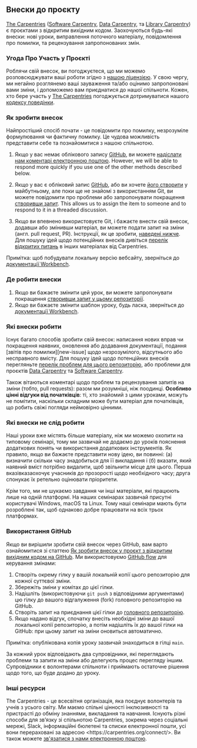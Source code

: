 ## Внески до проєкту

[The Carpentries][cp-site] ([Software Carpentry][swc-site], [Data
Carpentry][dc-site], та [Library Carpentry][lc-site]) є проєктами з відкритим вихідним кодом. Заохочуються будь-які внески: нові уроки, виправлення поточного матеріалу, повідомлення про помилки, та рецензування запропонованих змін.

### Угода Про Участь у Проєкті

Роблячи свій внесок, ви погоджуєтеся, що ми можемо розповсюджувати ваші роботи згідно з [нашою ліцензією](LICENSE.md). У свою чергу, ми негайно розглянемо ваші зауваження та/або оцінимо запропоновані вами зміни, і допоможемо вам приєднатися до нашої спільноти. Кожен, хто бере участь у [The Carpentries][cp-site] погоджується дотримуватися нашого [кодексу поведінки](CODE_OF_CONDUCT.md).

### Як зробити внесок

Найпростіший спосіб почати - це повідомити про помилку, незрозуміле формулювання чи фактичну помилку. Це чудова можливість представити себе та познайомитися з нашою спільнотою.

1. Якщо у вас немає облікового запису [GitHub][github], ви можете [надіслати нам коментарі електронною поштою][contact]. However, we will be able to respond more quickly if you use
   one of the other methods described below.

2. Якщо у вас є обліковий запис [GitHub][github], або ви хочете [його створити][github-join] у майбутньому, але поки ще не знайомі з використанням Git, ви можете повідомити про проблеми або запропонувати покращення [створивши запит][repo-issues]. This allows us
   to assign the item to someone and to respond to it in a threaded discussion.

3. Якщо ви впевнено використовуєте Git, і бажаєте внести свій внесок, додавши або змінивши матеріал, ви можете подати запит на зміни (англ. pull request, PR). Інструкції, як це зробити, [наведені нижче](#using-github). Для пошуку ідей щодо потенційних внесків дивіться [перелік відкритих питань][issues] в інших матеріалах від Carpentries.

Примітка: щоб побудувати локальну версію вебсайту, зверніться до [документації Workbench][template-doc].

### Де робити внески

1. Якщо ви бажаєте змінити цей урок, ви можете запропонувати покращення [створивши запит у цьому репозиторії][repo-issues].
2. Якщо ви бажаєте змінити шаблон уроку, будь ласка, зверніться до [документації Workbench][template-doc].

### Які внески робити

Існує багато способів зробити свій внесок: написання нових вправ чи покращення наявних, оновлення або додавання документації, подання \[звітів про помилки]\[new-issue] щодо незрозумілого, відсутнього або несправного вмісту.
Для пошуку ідей щодо потенційних внесків перегляньте [перелік проблем для цього репозиторію][issues], або проблеми для проєктів [Data Carpentry][dc-issues] та [Software Carpentry][swc-issues].

Також вітаються коментарі щодо проблем та рецензування запитів на зміни (тобто, pull requests): разом ми розумніші, ніж поодинці. **Особливо цінні відгуки від початківців**: ті, хто знайомий з цими уроками, можуть не помітити, наскільки складним може бути матеріал для початківців, що робить свіжі погляди неймовірно цінними.

### Які внески не слід робити

Наші уроки вже містять більше матеріалу, ніж ми можемо охопити на типовому семінарі, тому ми зазвичай не додаємо до уроків пояснення додаткових понять чи використання додаткових інструментів. Як правило, якщо ви бажаєте представити нову ідею, ви повинні: (а) визначити скільки часу знадобиться для її викладання і (б) вказати, який наявний вміст потрібно видалити, щоб звільнити місце для цього. Перша вказівка ​​заохочує учасників до прозорості щодо необхідного часу; друга спонукає їх ретельно оцінювати пріоритети.

Крім того, ми не шукаємо завдання чи інші матеріали, які працюють лише на одній платформі. На наших семінарах зазвичай присутні користувачі Windows, macOS та Linux. Тому наші семінари мають бути розроблені так, щоб однаково добре працювати на всіх трьох платформах.

### Використання GitHub

Якщо ви вирішили зробити свій внесок через GitHub, вам варто ознайомитися зі статтею [Як зробити внесок у проєкт з відкритим вихідним кодом на GitHub][how-contribute]. Ми використовуємо [GitHub flow][github-flow] для керування змінами:

1. Створіть окрему гілку у вашій локальній копії цього репозиторію для кожної суттєвої зміни.
2. Збережіть зміни у комітах до цієї гілки.
3. Надішліть (використовуючи `git push` з відповідними аргументами) цю гілку до вашого відгалуження (fork) головного репозиторію на GitHub.
4. Створіть запит на приєднання цієї гілки до [головного репозиторію][repo].
5. Якщо надано відгук, спочатку внесіть необхідні зміни до вашої локальної копії репозиторію, а потім надішліть їх до вашої гілки на GitHub: при цьому запит на зміни оновиться автоматично.

Примітка: опублікована копія уроку зазвичай знаходиться в гілці `main`.

За кожний урок відповідають два супровідники, які переглядають проблеми та запити на зміни або делегують процес перегляду іншим. Супровідники є волонтерами спільноти і приймають остаточне рішення щодо того, що буде додано до уроку.

### Інші ресурси

The Carpentries - це всесвітня організація, яка поєднує волонтерів та учнів з усього світу. Ми маємо спільні цінності інклюзивності та пристрасті до обміну знаннями, викладання та навчання. Існують різні способи для звʼязку зі спільнотою Carpentries, зокрема через соціальні мережі, Slack, інформаційні бюлетені та списки електронної пошти, усі вони перераховані за адресою \<https\://carpentries.org/connect/>. Ви також можете [зв'язатися з нами електронною поштою][contact].

[repo]: https://github.com/ukrainian-carpentries/git-novice
[repo-issues]: https://github.com/ukrainian-carpentries/git-novice/issues
[contact]: mailto:team@carpentries.org
[cp-site]: https://carpentries.org/
[dc-issues]: https://github.com/issues?q=user%3Adatacarpentry
[dc-lessons]: https://datacarpentry.org/lessons/
[dc-site]: https://datacarpentry.org/
[discuss-list]: https://lists.software-carpentry.org/listinfo/discuss
[github]: https://github.com
[github-flow]: https://guides.github.com/introduction/flow/
[github-join]: https://github.com/join
[how-contribute]: https://egghead.io/courses/how-to-contribute-to-an-open-source-project-on-github
[issues]: https://carpentries.org/help-wanted-issues/
[lc-issues]: https://github.com/issues?q=user%3ALibraryCarpentry
[swc-issues]: https://github.com/issues?q=user%3Aswcarpentry
[swc-lessons]: https://software-carpentry.org/lessons/
[swc-site]: https://software-carpentry.org/
[lc-site]: https://librarycarpentry.org/
[template-doc]: https://carpentries.github.io/workbench/
